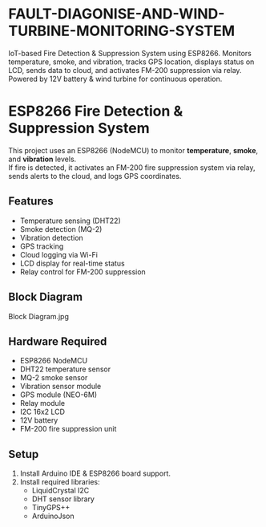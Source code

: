 # FAULT-DIAGONISE-AND-WIND-TURBINE-MONITORING-SYSTEM
IoT-based Fire Detection &amp; Suppression System using ESP8266. Monitors temperature, smoke, and vibration, tracks GPS location, displays status on LCD, sends data to cloud, and activates FM-200 suppression via relay. Powered by 12V battery &amp; wind turbine for continuous operation.
# ESP8266 Fire Detection & Suppression System

This project uses an ESP8266 (NodeMCU) to monitor **temperature**, **smoke**, and **vibration** levels.  
If fire is detected, it activates an FM-200 fire suppression system via relay, sends alerts to the cloud, and logs GPS coordinates.

## Features
- Temperature sensing (DHT22)
- Smoke detection (MQ-2)
- Vibration detection
- GPS tracking
- Cloud logging via Wi-Fi
- LCD display for real-time status
- Relay control for FM-200 suppression

## Block Diagram
Block Diagram.jpg


## Hardware Required
- ESP8266 NodeMCU
- DHT22 temperature sensor
- MQ-2 smoke sensor
- Vibration sensor module
- GPS module (NEO-6M)
- Relay module
- I2C 16x2 LCD
- 12V battery
- FM-200 fire suppression unit

## Setup
1. Install Arduino IDE & ESP8266 board support.
2. Install required libraries:
   - LiquidCrystal I2C
   - DHT sensor library
   - TinyGPS++
   - ArduinoJson

